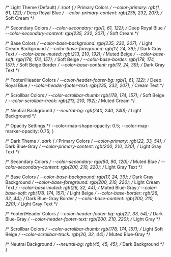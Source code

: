 /* Light Theme (Default) */
:root {
  /* Primary Colors */
  --color-primary: rgb(1, 61, 122);        /* Deep Royal Blue */
  --color-primary-content: rgb(235, 232, 207); /* Soft Cream */

  /* Secondary Colors */
  --color-secondary: rgb(1, 61, 122);      /* Deep Royal Blue */
  --color-secondary-content: rgb(235, 232, 207); /* Soft Cream */

  /* Base Colors */
  --color-base-background: rgb(235, 232, 207); /* Light Cream Background */
  --color-base-foreground: rgb(17, 24, 39);    /* Dark Gray Text */
  --color-base-muted: rgb(213, 210, 192);      /* Muted Beige */
  --color-base-soft: rgb(178, 174, 157);       /* Soft Beige */
  --color-base-border: rgb(178, 174, 157);     /* Soft Beige Border */
  --color-base-content: rgb(17, 24, 39);       /* Dark Gray Text */

  /* Footer/Header Colors */
  --color-header-footer-bg: rgb(1, 61, 122);   /* Deep Royal Blue */
  --color-header-footer-text: rgb(235, 232, 207); /* Cream Text */

  /* Scrollbar Colors */
  --color-scrollbar-thumb: rgb(178, 174, 157); /* Soft Beige */
  --color-scrollbar-track: rgb(213, 210, 192); /* Muted Cream */

  /* Neutral Background */
  --neutral-bg: rgb(240, 240, 240); /* Light Background */

  /* Opacity Settings */
  --color-map-shape-opacity: 0.5;
  --color-map-marker-opacity: 0.75;
}

/* Dark Theme */
.dark {
  /* Primary Colors */
  --color-primary: rgb(22, 33, 54);         /* Dark Blue-Gray */
  --color-primary-content: rgb(200, 210, 220); /* Light Gray Text */

  /* Secondary Colors */
  --color-secondary: rgb(60, 90, 120);      /* Muted Blue */
  --color-secondary-content: rgb(200, 210, 220); /* Light Gray Text */

  /* Base Colors */
  --color-base-background: rgb(17, 24, 39); /* Dark Gray Background */
  --color-base-foreground: rgb(200, 210, 220); /* Light Cream Text */
  --color-base-muted: rgb(26, 32, 44);      /* Muted Blue-Gray */
  --color-base-soft: rgb(178, 174, 157);    /* Light Beige */
  --color-base-border: rgb(26, 32, 44);     /* Dark Blue-Gray Border */
  --color-base-content: rgb(200, 210, 220); /* Light Gray Text */

  /* Footer/Header Colors */
  --color-header-footer-bg: rgb(22, 33, 54);   /* Dark Blue-Gray */
  --color-header-footer-text: rgb(200, 210, 220); /* Light Gray */

  /* Scrollbar Colors */
  --color-scrollbar-thumb: rgb(178, 174, 157); /* Light Soft Beige */
  --color-scrollbar-track: rgb(26, 32, 44);    /* Muted Blue-Gray */

  /* Neutral Background */
  --neutral-bg: rgb(45, 45, 45); /* Dark Background */
}
